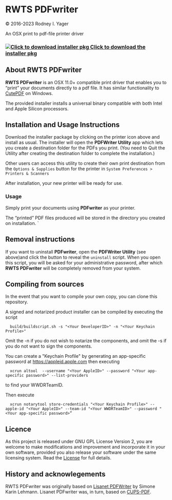 # RWTS PDFwriter
&copy; 2016-2023 Rodney I. Yager

An OSX print to pdf-file printer driver

### [![](https://raw.githubusercontent.com/rodyager/RWTS-PDFwriter/master/build/PDFwriter.iconset/icon_256x256.png "Click to download installer pkg") Click to download the installer pkg](https://github.com/rodyager/RWTS-PDFwriter/releases/download/v3.1/RWTS-PDFwriter.pkg)

## About RWTS PDFwriter
**RWTS PDFwriter** is an OSX 11.0+ compatible print driver that enables you to “print” your documents directly to a pdf file. It has similar functionality to [CutePDF](http://www.cutepdf.com) on Windows. 

The provided installer installs a universal binary compatible with both Intel and Apple Silicon processors. 

## Installation and Usage Instructions
Download the installer package by clicking on the printer icon above and install as usual. The installer will open the **PDFWriter Utility** app which lets you create a destination folder for the PDFs you print. (You need to Quit the Utility after creating the destination folder to complete the installation.)

Other users can access this utility to create their own print destination from the ` Options & Supplies ` button for the printer in ` System Preferences > Printers & Scanners  `
    
After installation, your new printer will be ready for use.

### Usage

Simply print your documents using **PDFwriter** as your printer. 

The “printed” PDF files produced will be stored in the directory you created on installation.   `


## Removal instructions
If you want to uninstall **PDFwriter**, open the **PDFWriter Utility** (see above)and click the button to reveal the ` uninstall ` script. When you open this script, you will be asked for your administrative password, after which  **RWTS PDFwriter** will be completely removed from your system.

## Compiling from sources
In the event that you want to compile your own copy, you can clone this repository. 

A signed and notarized product installer can be compiled by executing the script

`   build/buildscript.sh -s "<Your DeveloperID>" -n "<Your Keychain Profile>"   `

Omit the -n if you do not wish to notarize the components, and omit the -s if you do not want to sign the components.

You can create a "Keychain Profile" by generating an app-specific password at https://appleid.apple.com then executing

`   xcrun altool  --username "<Your AppleID>" --password "<Your app-specific password>" --list-providers  ` 

to find your WWDRTeamID. 

Then execute

`   xcrun notarytool store-credentials "<Your Keychain Profile>" --apple-id "<Your AppleID>" --team-id "<Your WWDRTeamID>" --password "<Your app-specific password>”  `

## Licence

As this project is released under GNU GPL License Version 2, you are welcome to make modifications and improvement and incorporate it in your own software, provided you also release your software under the same licensing system. Read the [License](https://raw.githubusercontent.com/rodyager/RWTS-PDFwriter/master/License) for full details.

## History and acknowlegements
RWTS PDFwriter was originally based on [Lisanet PDFWriter](http://sourceforge.net/projects/pdfwriterformac) by Simone Karin Lehmann. Lisanet PDFwriter was, in turn, based on [CUPS-PDF](http://www.cups-pdf.de).
